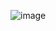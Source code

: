 ![image](https://github.com/itbatool/Project1-/assets/72470280/723aabbc-ffd2-4d8a-85ad-7b6a9232999d)
